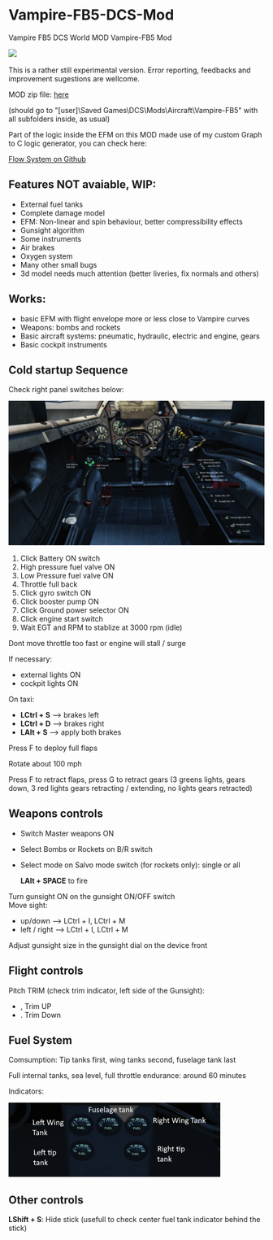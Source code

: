 # Vampire-FB5-DCS-Mod
Vampire FB5 DCS World MOD
Vampire-FB5 Mod

<img src="https://github.com/tnnovak/Vampire-FB5-DCS-Mod/images/montagem.png">

This is a rather still experimental version. Error reporting, feedbacks and improvement sugestions are wellcome.

MOD zip file:
<a href="https://github.com/tnnovak/Vampire-FB5-DCS-Mod/releases/tag/v1.0.0.-alpha">here</a>

(should go to "[user]\Saved Games\DCS\Mods\Aircraft\Vampire-FB5\" with all subfolders inside, as usual)

Part of the logic inside the EFM on this MOD made use of my custom Graph to C logic generator, you can check here:

<a href="https://github.com/tnnovak/Flow-System">Flow System on Github</a>

## Features NOT avaiable, WIP:

* External fuel tanks
* Complete damage model
* EFM: Non-linear and spin behaviour, better compressibility effects
* Gunsight algorithm
* Some instruments
* Air brakes
* Oxygen system
* Many other small bugs
* 3d model needs much attention (better liveries, fix normals and others)

## Works:

* basic EFM with flight envelope more or less close to Vampire curves
* Weapons: bombs and rockets
* Basic aircraft systems: pneumatic, hydraulic, electric and engine, gears
* Basic cockpit instruments

## Cold startup Sequence

Check right panel switches below:

<img src="https://github.com/tnnovak/Vampire-FB5-DCS-Mod/blob/main/images/cockpit.png"></img>

1. Click Battery ON switch
2. High pressure fuel valve ON
3. Low Pressure fuel valve ON
4. Throttle full back
5. Click gyro switch ON
6. Click booster pump ON
7. Click Ground power selector ON
8. Click engine start switch
9. Wait EGT and RPM to stablize at 3000 rpm (idle)

Dont move throttle too fast or engine will stall /  surge

If necessary: <br>
* external lights ON
* cockpit lights ON

On taxi: <br>
* <b>LCtrl + S</b> --> brakes left
* <b>LCtrl + D</b> --> brakes right
* <b>LAlt +  S</b> --> apply both brakes

Press F to deploy full flaps

Rotate about 100 mph

Press F to retract flaps, press G to retract gears (3 greens lights, gears down, 3 red lights gears retracting / extending, no lights gears retracted)

## Weapons controls

* Switch Master weapons ON
* Select Bombs or Rockets on B/R switch
* Select mode on Salvo mode switch (for rockets only): single or all

  <b>LAlt + SPACE</b> to fire

Turn gunsight ON on the gunsight ON/OFF switch<br>
Move sight:<br> 
* up/down --> LCtrl + I, LCtrl + M
* left / right --> LCtrl + I, LCtrl + M

Adjust gunsight size in the gunsight dial on the device front

## Flight controls

Pitch TRIM (check trim indicator, left side of the Gunsight):  
* , Trim UP
* . Trim Down

## Fuel System

Comsumption: Tip tanks first, wing tanks second, fuselage tank last

Full internal tanks, sea level, full throttle endurance: around 60 minutes

Indicators: 

<img src="https://github.com/tnnovak/Vampire-FB5-DCS-Mod/blob/main/images/fuel-indicators.png">

## Other controls

<b>LShift + S</b>: Hide stick (usefull to check center fuel tank indicator behind the stick)




